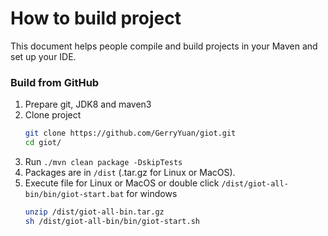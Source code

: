 # How to build project
This document helps people compile and build projects in your Maven and set up your IDE.

### Build from GitHub
1. Prepare git, JDK8 and maven3
1. Clone project
    ```bash
    git clone https://github.com/GerryYuan/giot.git
    cd giot/
    ```
1. Run `./mvn clean package -DskipTests`
1. Packages are in `/dist` (.tar.gz for Linux or MacOS).
1. Execute file for Linux or MacOS or double click `/dist/giot-all-bin/bin/giot-start.bat` for windows
    ```bash
    unzip /dist/giot-all-bin.tar.gz
    sh /dist/giot-all-bin/bin/giot-start.sh
    ```